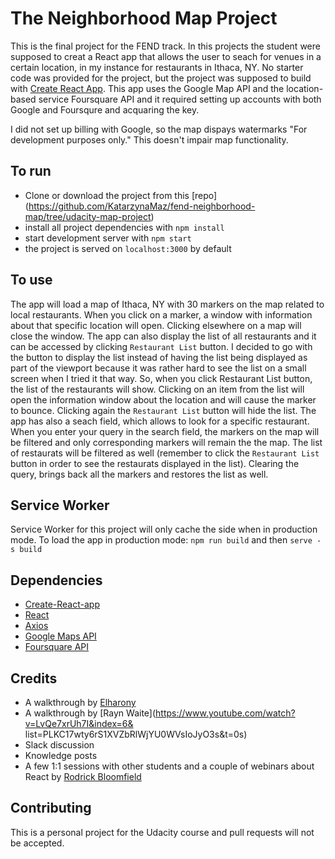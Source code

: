 # The Neighborhood Map Project

This is the final project for the FEND track. In this projects the student were supposed to creat a React app
that allows the user to seach for venues in a certain location, in my instance for restaurants in Ithaca, NY. No starter code was provided for the project, but the project was supposed to build with [Create React App](https://github.com/facebookincubator/create-react-app). This app uses the Google Map API and the location-based
service Foursquare API and it required setting up accounts with both Google and Foursqure and acquaring the key. 

I did not set up billing with Google, so the map dispays watermarks "For development purposes only." This doesn't 
impair map functionality. 


## To run

* Clone or download the project from this [repo] (https://github.com/KatarzynaMaz/fend-neighborhood-map/tree/udacity-map-project)  
* install all project dependencies with `npm install`
* start development server with `npm start`  
* the project is served on `localhost:3000` by default
  
## To use

The app will load a map of Ithaca, NY with 30 markers on the map related to local restaurants. When you click on a marker, a window with information about that specific location will open. Clicking elsewhere on a map will close the window. The app can also display the list of all restaurants and it can be accessed by clicking `Restaurant List` button. I decided to go with the button to display the list instead of having the list being displayed as part of the 
viewport because it was rather hard to see the list on a small screen when I tried it that way. So, when you click Restaurant List button, the list of the restaurants will show. Clicking on an item from the list will open the information window about the location and will cause the marker to bounce. Clicking again the `Restaurant List` button will hide the list. The app has also a seach field, which allows to look for a specific restaurant. When you enter your query in the search field, the markers on the map will be filtered and only corresponding markers will remain the the map. The list of restaurats will be filtered as well (remember to click the `Restaurant List` button in order to see the restaurats displayed in the list). Clearing the query, brings back all the markers and restores the list as well. 

## Service Worker

Service Worker  for this project will only cache the side when in production mode. To load 
the app in production mode:
`npm run build`
and then
`serve -s build`

## Dependencies
* [Create-React-app](https://github.com/facebook/create-react-app)
* [React](https://reactjs.org/)
* [Axios](https://www.npmjs.com/package/axios)
* [Google Maps API](https://developers.google.com/maps/documentation/javascript/get-api-key)
* [Foursquare API](https://developer.foursquare.com/)


## Credits
* A walkthrough by [Elharony](https://www.youtube.com/channel/UCcWSbBe_s-T_gZRnqFbtyIA)
* A walkthrough by [Rayn Waite](https://www.youtube.com/watch?v=LvQe7xrUh7I&index=6& list=PLKC17wty6rS1XVZbRlWjYU0WVsIoJyO3s&t=0s)
* Slack discussion
* Knowledge posts
* A few 1:1 sessions with other students and a couple of webinars about React 
  by [Rodrick Bloomfield](https://drive.google.com/drive/folders/1OEk5EpqhPqvpBBsHP0mrQ_DYMPMvt8bd?ogsrc=32)

## Contributing
This is a personal project for the Udacity course and pull requests will not be accepted. 
